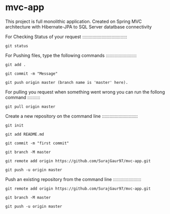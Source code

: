 # mvc-app
This project is full monolithic application. Created on Spring MVC architecture with Hibernate-JPA to SQL Server datatbase connectivity

For Checking Status of your request :::::::::::::::::::::::::::::::::::

    git status

For Pushing files, type the following commands ::::::::::::::::::::::::

    git add .

    git commit -m "Message"

    git push origin master (branch name is 'master' here).

For pulling you request when something went wrong you can run the follong command ::::::::::

    git pull origin master



Create a new repository on the command line ::::::::::::::::::::::::::::

    git init
    
    git add README.md
    
    git commit -m "first commit"
    
    git branch -M master
    
    git remote add origin https://github.com/SurajGaur97/mvc-app.git
    
    git push -u origin master
    
    
Push an existing repository from the command line ::::::::::::::::::::::

    git remote add origin https://github.com/SurajGaur97/mvc-app.git
    
    git branch -M master
    
    git push -u origin master
